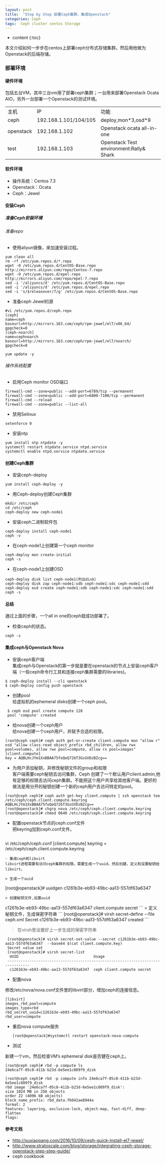 ```yaml
---
layout: post
title:  "Step by Step 部署Ceph集群，集成Openstack"
categories: Ceph
tags:  Ceph cluster centos Storage
---
```


* content
{:toc}

本文介绍如何一步步在centos上部署ceph分布式存储集群。然后用他做为Openstack的后端存储。 

### 部署环境

#### 硬件环境
包括五台VM，其中三台vm用了部署ceph集群；一台用来部署Openstack Ocata AIO，另外一台部署一个Openstack的测试环境。

<table>
    <tr>
        <td>主机</td>
        <td>IP</td>
        <td>功能</td>
    </tr>
    <tr>
        <td>ceph</td>
        <td>192.168.1.101/104/105</td>
        <td>deploy,mon*3,osd*9</td>
    </tr>
    <tr>
        <td>openstack</td>
        <td>192.168.1.102</td>
        <td>Openstack ocata all-in-one</td>
    </tr>
    <tr>
        <td>test</td>
        <td>192.168.1.103</td>
        <td>Openstack Test environment:Rally& Shark</td>
    </tr>
</table>

#### 软件环境
- 操作系统：Centos 7.3    
- Openstack：Ocata    
- Ceph：Jewel



####  安装Ceph  

##### 准备Ceph安装环境

###### 准备repo
    
- 使用aliyun镜像，来加速安装过程。         
```
yum clean all
rm -rf /etc/yum.repos.d/*.repo
wget -O /etc/yum.repos.d/CentOS-Base.repo http://mirrors.aliyun.com/repo/Centos-7.repo
wget -O /etc/yum.repos.d/epel.repo http://mirrors.aliyun.com/repo/epel-7.repo
sed -i '/aliyuncs/d' /etc/yum.repos.d/CentOS-Base.repo
sed -i '/aliyuncs/d' /etc/yum.repos.d/epel.repo
sed -i 's/$releasever/7/g' /etc/yum.repos.d/CentOS-Base.repo
```

- 准备ceph Jewel的源     
```
#vi /etc/yum.repos.d/ceph.repo
[ceph]
name=ceph
baseurl=http://mirrors.163.com/ceph/rpm-jewel/el7/x86_64/
gpgcheck=0
[ceph-noarch]
name=cephnoarch
baseurl=http://mirrors.163.com/ceph/rpm-jewel/el7/noarch/
gpgcheck=0
```
```
yum update -y
```

###### 操作系统配置
- 启用Ceph monitor OSD端口    
```
firewall-cmd --zone=public --add-port=6789/tcp --permanent
firewall-cmd --zone=public --add-port=6800-7100/tcp --permanent
firewall-cmd --reload
firewall-cmd --zone=public --list-all
```

- 禁用Selinux    
```
setenforce 0
```

- 安装ntp   
```
yum install ntp ntpdate -y
systemctl restart ntpdate.service ntpd.service
systemctl enable ntpd.service ntpdate.service
```
#### 创建Ceph集群

- 安装ceph-deploy    
```
yum install ceph-deploy -y
```
- 用Ceph-deploy创建Ceph集群 
```
mkdir /etc/ceph
cd /etc/ceph
ceph-deploy new ceph-node1
```
- 安装ceph二进制软件包
```
ceph-deploy install ceph-node1
ceph -v
```
- 在ceph-node1上创建第一个ceph monitor
```
ceph-deploy mon create-initial
ceph -s
```
- 在ceph-node1上创建OSD
```
ceph-deploy disk list ceph-node1(列出disk）
ceph-deploy disk zap ceph-node1:sdb ceph-node1:sdc ceph-node1:sdd
ceph-deploy osd create ceph-node1:sdb ceph-node1:sdc ceph-node1:sdd
ceph -s
```
#### 总结
通过上面的步骤，一个all in one的ceph就成功部署了。

- 检查ceph的状态。
```
ceph -s
```
#### 集成ceph与Openstack Nova   
- 安装ceph客户端    
集成ceph与Openstack的第一步就是要在openstack的节点上安装ceph客户端（一些ceph命令行工具和连接ceph集群需要的libraries)。 
```
$ ceph-deploy install --cli openstack
$ ceph-deploy config push openstack
```
- 创建pool    
给虚拟机的ephemeral disks创建一个ceph pool。   
```
 $ ceph osd pool create compute 128
 pool 'compute' created
```
 - 给nova创建一个ceph用户     
 给nova创建一个ceph用户，并赋予合适的权限。        
 ```
 [root@ceph ceph]# ceph auth get-or-create client.compute mon "allow r" osd "allow class-read object_prefix rbd_children, allow rwx pool=volumes, allow rwx pool=compute, allow rx pool=images"
[client.compute]
key = AQBLHcJYm1XxBBAA75foQeQ72bT3GsGVDzBZcg==
 ```
 - 为用户添加秘钥，并修改秘钥文件的group和权限     
 客户端需要ceph秘钥去访问集群，Ceph 创建了一个默认用户client.admin,他有足够的权限去访问ceph集群。不能把这个用户共享给其他客户端。更好的做法是用分开的秘钥创建一个新的ceph用户去访问特定的pool。  
 ```
[root@ceph ceph]# ceph auth get-key client.compute | ssh openstack tee /etc/ceph/ceph.client.compute.keyring
AQBLHcJYm1XxBBAA75foQeQ72bT3GsGVDzBZcg==
[root@openstack]# chgrp nova /etc/ceph/ceph.client.compute.keyring
[root@openstack]# chmod 0640 /etc/ceph/ceph.client.compute.keyring
 ```
 
 - 配置openstack节点的ceph.conf文件     
 把keyring加到ceph.conf文件。 
   ```
 vi /etc/ceph/ceph.conf
 [client.compute]
 keyring = /etc/ceph/ceph.client.compute.keyring
   ```
 - 集成ceph和libvirt   
 libvirt进程需要有访问ceph集群的权限。需要生成一个uuid，然后创建，定义和设置秘钥给libvirt。
 
 > 生成一个uuid
   ```
  [root@openstack]# uuidgen
  c1261b3e-eb93-49bc-aa13-557df63a6347
   ```
 > 创建秘钥文件,设置uuid
   ```
   <secret ephemeral="no" private="no">
   <uuid>c1261b3e-eb93-49bc-aa13-557df63a6347</uuid>
   <usage type="ceph">
   <name>client.compute secret</name>
   </usage>
   </secret>
  ```
  > 定义秘钥文件，生成保密字符串
   ```
   [root@openstack]# virsh secret-define --file ceph.xml
   Secret c1261b3e-eb93-49bc-aa13-557df63a6347 created
   ```

 > 在virsh里设置好上一步生成的保密字符串
  ```
   [root@openstack]# virsh secret-set-value --secret c1261b3e-eb93-49bc-aa13-557df63a6347  --base64 $(cat client.compute.key)
   Secret value set
   [root@openstack]# virsh secret-list
    UUID                                  Usage
   --------------------------------------------------------------------------------
    c1261b3e-eb93-49bc-aa13-557df63a6347  ceph client.compute secret
   ```  

 
- 配置nova        
 
 修改/etc/nova/nova.conf文件里的libvirt部分，增加ceph的连接信息。     
 ```
 [libvirt]
images_rbd_pool=compute
images_type=rbd
rbd_secret_uuid=c1261b3e-eb93-49bc-aa13-557df63a6347
rbd_user=compute
 ```
 
- 重启nova compute服务      
  ```
  [root@openstack]#systemctl restart openstack-nova-compute
  ```
 
- 测试
 
 新建一个vm，然后检查VM’s ephemeral disk是否健在ceph上。      
  ```
[root@ceph ceph]# rbd -p compute ls
24e6ca7f-05c8-411b-b23d-6e5ee1c809f9_disk

[root@ceph ceph]# rbd -p compute info 24e6ca7f-05c8-411b-b23d-6e5ee1c809f9_disk
rbd image '24e6ca7f-05c8-411b-b23d-6e5ee1c809f9_disk':
size 1024 MB in 256 objects
order 22 (4096 kB objects)
block_name_prefix: rbd_data.fb042ae8944a
format: 2
features: layering, exclusive-lock, object-map, fast-diff, deep-flatten
flags:
  ```

#### 参考文档 

- <http://xuxiaopang.com/2016/10/09/ceph-quick-install-el7-jewel/>         
- <http://www.stratoscale.com/blog/storage/integrating-ceph-storage-openstack-step-step-guide/> 
- ceph cookbook
 
